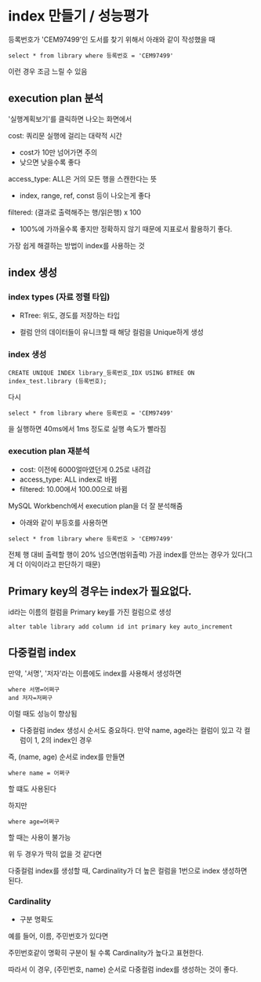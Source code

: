 # index 만들기 / 성능평가

등록번호가 'CEM97499'인 도서를 찾기 위해서 아래와 같이 작성했을 때

```
select * from library where 등록번호 = 'CEM97499'
```

이런 경우 조금 느릴 수 있음

## execution plan 분석

'실행계획보기'를 클릭하면 나오는 화면에서

cost: 쿼리문 실행에 걸리는 대략적 시간

- cost가 10만 넘어가면 주의
- 낮으면 낮을수록 좋다

access_type: ALL은 거의 모든 행을 스캔한다는 뜻

- index, range, ref, const 등이 나오는게 좋다

filtered: (결과로 출력해주는 행/읽은행) x 100

- 100%에 가까울수록 좋지만 정확하지 않기 때문에 지표로서 활용하기 좋다.

가장 쉽게 해결하는 방법이 index를 사용하는 것

## index 생성

### index types (자료 정렬 타입)

- RTree: 위도, 경도를 저장하는 타입

- 컬럼 안의 데이터들이 유니크할 때 해당 컬럼을 Unique하게 생성

### index 생성

```
CREATE UNIQUE INDEX library_등록번호_IDX USING BTREE ON index_test.library (등록번호);

```

다시

```
select * from library where 등록번호 = 'CEM97499'
```

을 실행하면 40ms에서 1ms 정도로 실행 속도가 빨라짐

### execution plan 재분석

- cost: 이전에 6000얼마였던게 0.25로 내려감
- access_type: ALL index로 바뀜
- filtered: 10.00에서 100.00으로 바뀜

MySQL Workbench에서 execution plan을 더 잘 분석해줌

- 아래와 같이 부등호를 사용하면

```
select * from library where 등록번호 > 'CEM97499'
```

전체 행 대비 출력할 행이 20% 넘으면(범위출력) 가끔 index를 안쓰는 경우가 있다(그게 더 이익이라고 판단하기 때문)

## Primary key의 경우는 index가 필요없다.

id라는 이름의 컬럼을 Primary key를 가진 컬럼으로 생성

```
alter table library add column id int primary key auto_increment
```

## 다중컬럼 index

만약, '서명', '저자'라는 이름에도 index를 사용해서 생성하면

```
where 서명=어쩌구
and 저자=저쩌구
```

이럴 때도 성능이 향상됨

- 다중컬럼 index 생성시 순서도 중요하다.
  만약 name, age라는 컬럼이 있고 각 컬럼이 1, 2의 index인 경우

즉, (name, age) 순서로 index를 만들면

```
where name = 어쩌구
```

할 떄도 사용된다

하지만

```
where age=어쩌구
```

할 때는 사용이 불가능

위 두 경우가 딱히 없을 것 같다면

다중컬럼 index를 생성할 때, Cardinality가 더 높은 컬럼을 1번으로 index 생성하면 된다.

### Cardinality

- 구분 명확도

예를 들어, 이름, 주민번호가 있다면

주민번호같이 명확히 구분이 될 수록 Cardinality가 높다고 표현한다.

따라서 이 경우, (주민번호, name) 순서로 다중컬럼 index를 생성하는 것이 좋다.

